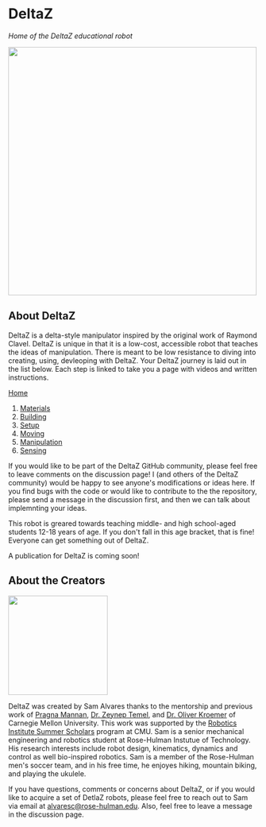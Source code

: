 # DeltaZ
_Home of the DeltaZ educational robot_

<img src="https://github.com/alvaresc/DeltaZ/blob/main/Images/final_design.png" width="500">

## About DeltaZ
DeltaZ is a delta-style manipulator inspired by the original work of Raymond Clavel. DeltaZ is unique in that it is a low-cost, accessible robot that teaches the ideas of manipulation. There is meant to be low resistance to diving into creating, using, devleoping with DeltaZ. Your DeltaZ journey is laid out in the list below. Each step is linked to take you a page with videos and written instructions. 

[Home](https://github.com/alvaresc/DeltaZ/wiki)
1. [Materials](https://github.com/alvaresc/DeltaZ/wiki/1%29-Materials)
2. [Building](https://github.com/alvaresc/DeltaZ/wiki/2%29-Building)
3. [Setup](https://github.com/alvaresc/DeltaZ/wiki/3%29-Setup)
4. [Moving](https://github.com/alvaresc/DeltaZ/wiki/4%29-Moving)
5. [Manipulation](https://github.com/alvaresc/DeltaZ/wiki/5%29-Manipulation)
6. [Sensing](https://github.com/alvaresc/DeltaZ/wiki/6%29-Sensing)


If you would like to be part of the DeltaZ GitHub community, please feel free to leave comments on the discussion page! I (and others of the DeltaZ community) would be happy to see anyone's modifications or ideas here. If you find bugs with the code or would like to contribute to the the repository, please send a message in the discussion first, and then we can talk about implemnting your ideas. 

This robot is greared towards teaching middle- and high school-aged students 12-18 years of age. If you don't fall in this age bracket, that is fine! Everyone can get something out of DeltaZ. 

A publication for DeltaZ is coming soon! 

## About the Creators
<img src="https://github.com/alvaresc/DeltaZ/blob/main/Images/selfie.jpg" width="200">

DeltaZ was created by Sam Alvares thanks to the mentorship and previous work of [Pragna Mannan](https://www.ri.cmu.edu/ri-people/pragna-mannam/), [Dr. Zeynep Temel](https://www.ri.cmu.edu/ri-faculty/zeynep-temel/), and [Dr. Oliver Kroemer](https://www.ri.cmu.edu/ri-faculty/oliver-kroemer/) of Carnegie Mellon University. This work was supported by the [Robotics Institute Summer Scholars](https://riss.ri.cmu.edu/) program at CMU. Sam is a senior mechanical engineering and robotics student at Rose-Hulman Instutue of Technology. His research interests include robot design, kinematics, dynamics and control as well bio-inspired robotics. Sam is a member of the Rose-Hulman men's soccer team, and in his free time, he enjoyes hiking, mountain biking, and playing the ukulele. 

If you have questions, comments or concerns about DeltaZ, or if you would like to acquire a set of DetlaZ robots, please feel free to reach out to Sam via email at alvaresc@rose-hulman.edu. Also, feel free to leave a message in the discussion page. 


